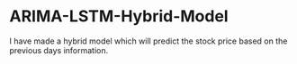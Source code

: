 # ARIMA-LSTM-Hybrid-Model

I have made a hybrid model which will predict the stock price based on the previous days information. 
